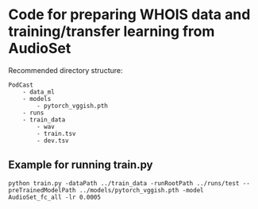# Code for preparing WHOIS data and training/transfer learning from AudioSet 

Recommended directory structure:

```
PodCast
	- data_ml
	- models
		- pytorch_vggish.pth
	- runs 
	- train_data
		- wav
		- train.tsv
		- dev.tsv 
```

## Example for running train.py

```
python train.py -dataPath ../train_data -runRootPath ../runs/test --preTrainedModelPath ../models/pytorch_vggish.pth -model AudioSet_fc_all -lr 0.0005
```

